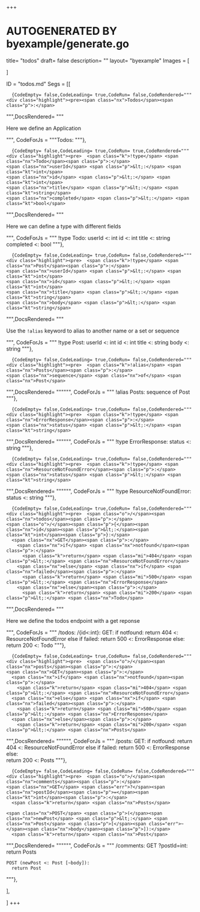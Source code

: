 +++
# AUTOGENERATED BY byexample/generate.go
title= "todos"
draft= false
description= ""
layout= "byexample"
Images = [
  
]

ID = "todos.md"
Segs = [[
  
      {CodeEmpty= false,CodeLeading= true,CodeRun= false,CodeRendered="""<div class="highlight"><pre><span class="nx">Todos</span><span class="p">:</span>
</pre></div>
""",DocsRendered= """<p>Here we define an Application</p>
""", CodeForJs = """Todos:
"""},

      {CodeEmpty= false,CodeLeading= true,CodeRun= true,CodeRendered="""<div class="highlight"><pre>  <span class="k">!type</span> <span class="nx">Todo</span><span class="p">:</span>
    <span class="nx">userId</span> <span class="p">&lt;:</span> <span class="kt">int</span>
    <span class="nx">id</span> <span class="p">&lt;:</span> <span class="kt">int</span>
    <span class="nx">title</span> <span class="p">&lt;:</span> <span class="kt">string</span>
    <span class="nx">completed</span> <span class="p">&lt;:</span> <span class="kt">bool</span>
</pre></div>
""",DocsRendered= """<p>Here we can define a type with different fields</p>
""", CodeForJs = """  !type Todo:
    userId <: int
    id <: int
    title <: string
    completed <: bool
"""},

      {CodeEmpty= false,CodeLeading= true,CodeRun= false,CodeRendered="""<div class="highlight"><pre>  <span class="k">!type</span> <span class="nx">Post</span><span class="p">:</span>
    <span class="nx">userId</span> <span class="p">&lt;:</span> <span class="kt">int</span>
    <span class="nx">id</span> <span class="p">&lt;:</span> <span class="kt">int</span>
    <span class="nx">title</span> <span class="p">&lt;:</span> <span class="kt">string</span>
    <span class="nx">body</span> <span class="p">&lt;:</span> <span class="kt">string</span>
</pre></div>
""",DocsRendered= """<p>Use the <code>!alias</code> keyword to alias to another name or a set or sequence</p>
""", CodeForJs = """  !type Post:
    userId <: int
    id <: int
    title <: string
    body <: string
"""},

      {CodeEmpty= false,CodeLeading= true,CodeRun= false,CodeRendered="""<div class="highlight"><pre>  <span class="k">!alias</span> <span class="nx">Posts</span><span class="p">:</span>
    <span class="nx">sequence</span> <span class="nx">of</span> <span class="nx">Post</span>
</pre></div>
""",DocsRendered= """""", CodeForJs = """  !alias Posts:
    sequence of Post
"""},

      {CodeEmpty= false,CodeLeading= true,CodeRun= false,CodeRendered="""<div class="highlight"><pre>  <span class="k">!type</span> <span class="nx">ErrorResponse</span><span class="p">:</span>
    <span class="nx">status</span> <span class="p">&lt;:</span> <span class="kt">string</span>
</pre></div>
""",DocsRendered= """""", CodeForJs = """  !type ErrorResponse:
    status <: string
"""},

      {CodeEmpty= false,CodeLeading= true,CodeRun= false,CodeRendered="""<div class="highlight"><pre>  <span class="k">!type</span> <span class="nx">ResourceNotFoundError</span><span class="p">:</span>
    <span class="nx">status</span> <span class="p">&lt;:</span> <span class="kt">string</span>
</pre></div>
""",DocsRendered= """""", CodeForJs = """  !type ResourceNotFoundError:
    status <: string
"""},

      {CodeEmpty= false,CodeLeading= true,CodeRun= false,CodeRendered="""<div class="highlight"><pre>  <span class="o">/</span><span class="nx">todos</span><span class="p">:</span>
    <span class="o">/</span><span class="p">{</span><span class="nx">id</span><span class="p">&lt;:</span><span class="kt">int</span><span class="p">}:</span>
      <span class="nx">GET</span><span class="p">:</span>
        <span class="nx">if</span> <span class="nx">notfound</span><span class="p">:</span>
          <span class="k">return</span> <span class="mi">404</span> <span class="p">&lt;:</span> <span class="nx">ResourceNotFoundError</span>
        <span class="nx">else</span> <span class="nx">if</span> <span class="nx">failed</span><span class="p">:</span>
          <span class="k">return</span> <span class="mi">500</span> <span class="p">&lt;:</span> <span class="nx">ErrorResponse</span>
        <span class="nx">else</span><span class="p">:</span>    
          <span class="k">return</span> <span class="mi">200</span> <span class="p">&lt;:</span> <span class="nx">Todo</span> 
</pre></div>
""",DocsRendered= """<p>Here we define the todos endpoint with a get reponse</p>
""", CodeForJs = """  /todos:
    /{id<:int}:
      GET:
        if notfound:
          return 404 <: ResourceNotFoundError
        else if failed:
          return 500 <: ErrorResponse
        else:    
          return 200 <: Todo 
"""},

      {CodeEmpty= false,CodeLeading= true,CodeRun= false,CodeRendered="""<div class="highlight"><pre>  <span class="o">/</span><span class="nx">posts</span><span class="p">:</span>
    <span class="nx">GET</span><span class="p">:</span>
      <span class="nx">if</span> <span class="nx">notfound</span><span class="p">:</span>
        <span class="k">return</span> <span class="mi">404</span> <span class="p">&lt;:</span> <span class="nx">ResourceNotFoundError</span>
      <span class="nx">else</span> <span class="nx">if</span> <span class="nx">failed</span><span class="p">:</span>
        <span class="k">return</span> <span class="mi">500</span> <span class="p">&lt;:</span> <span class="nx">ErrorResponse</span>
      <span class="nx">else</span><span class="p">:</span>    
        <span class="k">return</span> <span class="mi">200</span> <span class="p">&lt;:</span> <span class="nx">Posts</span>
</pre></div>
""",DocsRendered= """""", CodeForJs = """  /posts:
    GET:
      if notfound:
        return 404 <: ResourceNotFoundError
      else if failed:
        return 500 <: ErrorResponse
      else:    
        return 200 <: Posts
"""},

      {CodeEmpty= false,CodeLeading= false,CodeRun= false,CodeRendered="""<div class="highlight"><pre>  <span class="o">/</span><span class="nx">comments</span><span class="p">:</span>
    <span class="nx">GET</span> <span class="err">?</span><span class="nx">postId</span><span class="p">=</span><span class="kt">int</span><span class="p">:</span>
      <span class="k">return</span> <span class="nx">Posts</span>
      
    <span class="nx">POST</span> <span class="p">(</span><span class="nx">newPost</span> <span class="p">&lt;:</span> <span class="nx">Post</span> <span class="p">[</span><span class="err">~</span><span class="nx">body</span><span class="p">]):</span>
      <span class="k">return</span> <span class="nx">Post</span>
</pre></div>
""",DocsRendered= """""", CodeForJs = """  /comments:
    GET ?postId=int:
      return Posts
      
    POST (newPost <: Post [~body]):
      return Post
"""},

],

]
+++


